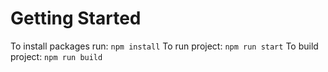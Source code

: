 # Getting Started 

To install packages run: `npm install`
To run project: `npm run start`
To build project: `npm run build`
